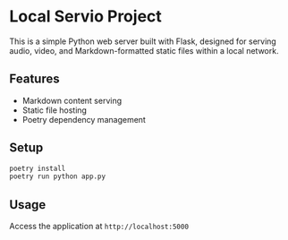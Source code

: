 # Local Servio Project

This is a simple Python web server built with Flask, designed for serving audio, video, and Markdown-formatted static files within a local network.

## Features
- Markdown content serving
- Static file hosting
- Poetry dependency management

## Setup
```bash
poetry install
poetry run python app.py
```

## Usage
Access the application at `http://localhost:5000`
